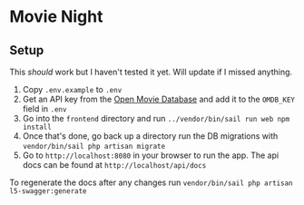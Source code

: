 # Movie Night

## Setup

This _should_ work but I haven't tested it yet.  Will update if I missed anything.

1. Copy `.env.example` to `.env`
2. Get an API key from the [Open Movie Database](http://www.omdbapi.com/apikey.aspx)
and add it to the `OMDB_KEY` field in `.env`
3. Go into the `frontend` directory and run `../vendor/bin/sail run web npm install`
4. Once that's done, go back up a directory run the DB migrations with `vendor/bin/sail php artisan migrate`
5. Go to `http://localhost:8080` in your browser to run the app.  The api docs can be found at `http://localhost/api/docs`


To regenerate the docs after any changes run `vendor/bin/sail php artisan l5-swagger:generate`
